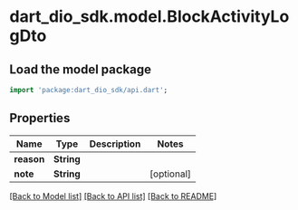 # dart_dio_sdk.model.BlockActivityLogDto

## Load the model package
```dart
import 'package:dart_dio_sdk/api.dart';
```

## Properties
Name | Type | Description | Notes
------------ | ------------- | ------------- | -------------
**reason** | **String** |  | 
**note** | **String** |  | [optional] 

[[Back to Model list]](../README.md#documentation-for-models) [[Back to API list]](../README.md#documentation-for-api-endpoints) [[Back to README]](../README.md)


